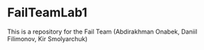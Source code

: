 # FailTeamLab1
This is a repository for the Fail Team (Abdirakhman Onabek, Daniil Filimonov, Kir Smolyarchuk)
